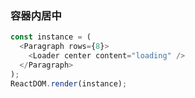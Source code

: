 ### 容器内居中

<!--start-code-->

```js
const instance = (
  <Paragraph rows={8}>
    <Loader center content="loading" />
  </Paragraph>
);
ReactDOM.render(instance);
```

<!--end-code-->
